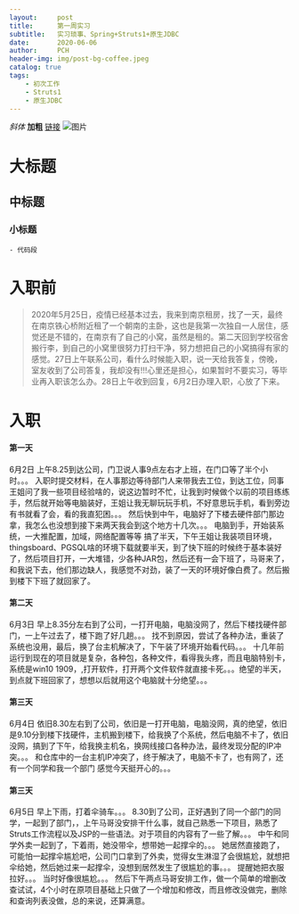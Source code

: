 ```yaml
---
layout:     post
title:      第一周实习 
subtitle:   实习琐事、Spring+Struts1+原生JDBC
date:       2020-06-06
author:     PCH
header-img: img/post-bg-coffee.jpeg
catalog: true
tags:
    - 初次工作
    - Struts1
    - 原生JDBC
---
```


*斜体*
**加粗**
[链接](链接地址)
![图片](图片地址)
# 大标题
## 中标题
### 小标题
```
- 代码段
```

# 入职前

>2020年5月25日，疫情已经基本过去，我来到南京租房，找了一天，最终在南京铁心桥附近租了一个朝南的主卧，这也是我第一次独自一人居住，感觉还是不错的，在南京有了自己的小窝，虽然是租的。第二天回到学校宿舍搬行李，到自己的小窝里很努力打扫干净，努力想把自己的小窝搞得有家的感觉。27日上午联系公司，看什么时候能入职，说一天给我答复，傍晚，室友收到了公司答复，我却没有!!!心里还是担心，如果暂时不要实习，等毕业再入职该怎么办。28日上午收到回复，6月2日办理入职，心放了下来。

# 入职


#### 第一天

6月2日 上午8.25到达公司，门卫说人事9点左右才上班，在门口等了半个小时。。。 入职时提交材料，在人事那边等待部门人来带我去工位，到达工位，同事王姐问了我一些项目经验啥的，说这边暂时不忙，让我到时候做个以前的项目练练手，然后就开始等电脑装好，王姐让我无聊玩玩手机，不好意思玩手机，看到旁边有书就看了会，看的我直犯困。。。 然后快到中午，电脑好了下楼去硬件部门那边拿，我怎么也没想到接下来两天我会到这个地方十几次。。。  电脑到手，开始装系统，一大推配置，加域，网络配置等等 搞了半天，下午王姐让我装项目环境，thingsboard、PGSQL啥的环境下载就要半天，到了快下班的时候终于基本装好了，然后项目打开，一大堆错，少各种JAR包，然后还有一会下班了，马哥来了，和我说下去，他们那边缺人，我感觉不对劲，装了一天的环境好像白费了。然后搬到楼下下班了就回家了。

#### 第二天

6月3日 早上8.35分左右到了公司，一打开电脑，电脑没网了，然后下楼找硬件部门，一上午过去了，楼下跑了好几趟。。。 找不到原因，尝试了各种办法，重装了系统也没用，最后，换了台主机解决了，下午装了环境开始看代码。。。 十几年前运行到现在的项目就是复杂，各种包，各种文件，看得我头疼，而且电脑特别卡，系统是win10 1909，,打开软件，打开两个文件软件就直接卡死。。。绝望的半天，到点就下班回家了，想想以后就用这个电脑就十分绝望。。。

#### 第三天

6月4日 依旧8.30左右到了公司，依旧是一打开电脑，电脑没网，真的绝望，依旧是9.10分到楼下找硬件，主机搬到楼下，给我换了个系统，然后电脑不卡了，依旧没网，搞到了下午，给我换主机名，换网线接口各种办法，最终发现分配的IP冲突。。。 和仓库中的一台主机IP冲突了，终于解决了，电脑不卡了，也有网了，还有一个同学和我一个部门  感觉今天挺开心的。。。

#### 第三天

6月5日 早上下雨，打着伞骑车。。。 8.30到了公司，正好遇到了同一个部门的同学，一起到了部门，，上午马哥没安排干什么事，就自己熟悉一下项目，熟悉了Struts工作流程以及JSP的一些语法。对于项目的内容有了一些了解。。。  中午和同学外卖一起到了，下着雨，她没带伞，想带她一起撑伞的。。。 她居然直接跑了，可能怕一起撑伞尴尬吧，公司门口拿到了外卖，觉得女生淋湿了会很尴尬，就想把伞给她，然后她过来一起撑伞，没想到居然发生了很尴尬的事。。。 提醒她把衣服拉好。。。  当时好像很尴尬。。。  然后下午两点马哥安排工作，做一个简单的增删改查试试，4个小时在原项目基础上只做了一个增加和修改，而且修改没做完，删除和查询列表没做，总的来说，还算满意。
